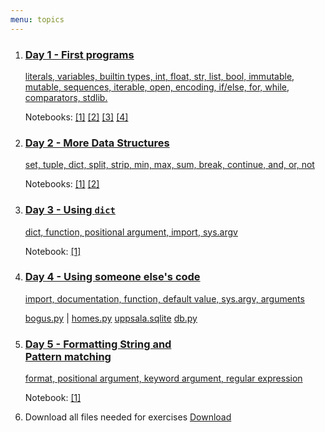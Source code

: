 ```yaml
---
menu: topics
---
```



<ol id="topics">
<li>
<a href="http://htmlpreview.github.com/?https://github.com/NBISweden/workshop-python/blob/8040773fcf0514c8128df9f05970ecd961f81f42/lectures/Day_1.slides.html">
<h3>Day 1 - First programs</h3>

literals, variables, builtin types, int, float, str, list, bool,
immutable, mutable, sequences, iterable, open,
encoding, if/else, for, while, comparators, stdlib.
</a>
<p class="notebook-links">
Notebooks:
<a
href="http://nbviewer.jupyter.org/github/NBISweden/workshop-python/blob/ht18/exercises/day1/Day_1_Exercise_1.ipynb">[1]</a>
<a href="http://nbviewer.jupyter.org/github/NBISweden/workshop-python/blob/ht18/exercises/day1/Day_1_Exercise_2.ipynb">[2]</a>
<a
href="http://nbviewer.jupyter.org/github/NBISweden/workshop-python/blob/ht18/exercises/day1/Day_1_Exercise_3.ipynb">[3]</a>
<a
href="http://nbviewer.jupyter.org/github/NBISweden/workshop-python/blob/ht18/exercises/day1/Day_1_Exercise_4.ipynb">[4]</a>

</p>
</li>

<li>
<a href="http://htmlpreview.github.com/?https://github.com/NBISweden/workshop-python/blob/ht18/lectures/Day_2.slides.html">
<h3>Day 2 - More Data Structures</h3>

set, tuple, dict, split, strip, min, max, sum, break, continue, and, or, not
</a>
<p class="notebook-links">
Notebooks:
<a href="http://nbviewer.jupyter.org/github/NBISweden/workshop-python/blob/ht18/exercises/day2/Day_2_Exercise_1.ipynb">[1]</a>
<a href="http://nbviewer.jupyter.org/github/NBISweden/workshop-python/blob/ht18/exercises/day2/Day_2_Exercise_2.ipynb">[2]</a>
</p>
</li>

<li>
<a href="http://htmlpreview.github.com/?https://github.com/NBISweden/workshop-python/blob/ht18/lectures/Day_3.slides.html">
<h3>Day 3 - Using <code>dict</code></h3>

dict, function, positional argument, import, sys.argv
</a>
<p class="notebook-links">
Notebook:
<a href="http://nbviewer.jupyter.org/github/NBISweden/workshop-python/blob/ht18/exercises/day3/Day_3_Exercise_1.ipynb">[1]</a>
</p>
</li>

<li>
<a href="https://github.com/NBISweden/workshop-python/blob/ht18/lectures/Day_4.slides.html">
<h3>Day 4 - Using someone else's code</h3>

import, documentation, function, default value, sys.argv, arguments
</a>
<p class="notebook-links">
<a href="https://raw.githubusercontent.com/NBISweden/workshop-python/ht17/assignment/bogus.py">bogus.py</a>
|
<a href="https://raw.githubusercontent.com/NBISweden/workshop-python/ht17/homes/homes.py">homes.py</a>
<a href="https://github.com/NBISweden/workshop-python/raw/ht17/homes/uppsala.sqlite">uppsala.sqlite</a>
<a href="https://github.com/NBISweden/workshop-python/raw/ht17/homes/db.py">db.py</a>
</p>
</li>

<li>
<a href="https://github.com/NBISweden/workshop-python/blob/ht18/lectures/Day_5.slides.html">
<h3>Day 5 - Formatting String and <br>Pattern matching</h3>

format, positional argument, keyword argument, regular expression
</a>
<p class="notebook-links">
Notebook:
<a href="http://nbviewer.jupyter.org/github/NBISweden/workshop-python/blob/ht18/exercises/day5/Day_5_Exercise_1.ipynb">[1]</a>
</p>
</li>

<li>
Download all files needed for exercises
<a href="https://minhaskamal.github.io/DownGit/#/home?url=https://github.com/NBISweden/workshop-python/tree/ht18/downloads" download>Download
</a>
</li>

</ol>

